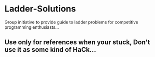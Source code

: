 # Ladder-Solutions
Group initiative to provide guide to ladder problems for competitive programming enthusiasts...
## Use only for references when your stuck, Don't use it as some kind of HaCk...

